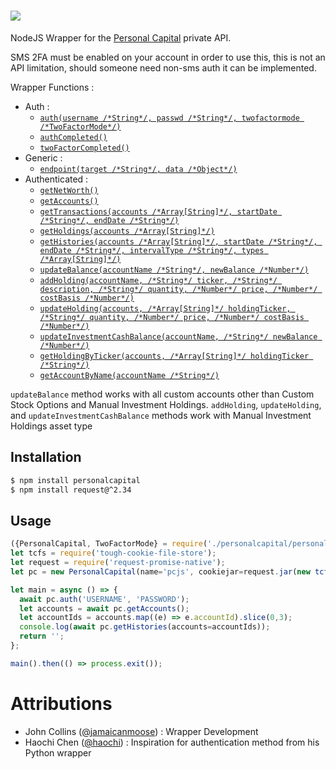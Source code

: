 <h1><img src="https://github.com/JamaicanMoose/personalcapital-js/raw/master/.github/personal-capital-js.png"/></h1>

NodeJS Wrapper for the [Personal Capital](https://www.personalcapital.com/) private API.

SMS 2FA must be enabled on your account in order to use this, this is not an API limitation, should someone need non-sms auth it can be implemented.

Wrapper Functions :
  * Auth :
    - [`auth(username /*String*/, passwd /*String*/, twofactormode /*TwoFactorMode*/)`]()
    - [`authCompleted()`]()
    - [`twoFactorCompleted()`]()
  * Generic :
    - [`endpoint(target /*String*/, data /*Object*/)`]()
  * Authenticated :
    - [`getNetWorth()`]()
    - [`getAccounts()`]()
    - [`getTransactions(accounts /*Array[String]*/, startDate /*String*/, endDate /*String*/)`]()
    - [`getHoldings(accounts /*Array[String]*/)`]()
    - [`getHistories(accounts /*Array[String]*/, startDate /*String*/, endDate /*String*/, intervalType /*String*/, types /*Array[String]*/)`]()
    - [`updateBalance(accountName /*String*/, newBalance /*Number*/)`]()
    - [`addHolding(accountName, /*String*/ ticker, /*String*/ description, /*String*/ quantity, /*Number*/ price, /*Number*/ costBasis /*Number*/)`]()
    - [`updateHolding(accounts, /*Array[String]*/ holdingTicker, /*String*/ quantity, /*Number*/ price, /*Number*/ costBasis /*Number*/)`]()
    - [`updateInvestmentCashBalance(accountName, /*String*/ newBalance /*Number*/)`]()
    - [`getHoldingByTicker(accounts, /*Array[String]*/ holdingTicker /*String*/)`]()
    - [`getAccountByName(accountName /*String*/)`]()

`updateBalance` method works with all custom accounts other than Custom Stock Options and Manual Investment Holdings.
`addHolding`, `updateHolding`, and `updateInvestmentCashBalance` methods work with Manual Investment Holdings asset type

## Installation
```bash
$ npm install personalcapital
$ npm install request@^2.34
```

## Usage

```js
({PersonalCapital, TwoFactorMode} = require('./personalcapital/personalcapital.js'));
let tcfs = require('tough-cookie-file-store');
let request = require('request-promise-native');
let pc = new PersonalCapital(name='pcjs', cookiejar=request.jar(new tcfs('./pc-cookie.json')));

let main = async () => {
  await pc.auth('USERNAME', 'PASSWORD');
  let accounts = await pc.getAccounts();
  let accountIds = accounts.map((e) => e.accountId).slice(0,3);
  console.log(await pc.getHistories(accounts=accountIds));
  return '';
};

main().then(() => process.exit());
```

# Attributions
* John Collins ([@jamaicanmoose](https://github.com/jamaicanmoose)) : Wrapper Development
* Haochi Chen ([@haochi](https://github.com/haochi)) : Inspiration for authentication method from his Python wrapper

